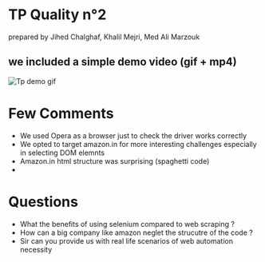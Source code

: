 # TP Quality n°2
prepared by Jihed Chalghaf, Khalil Mejri, Med Ali Marzouk
## we included a simple demo video (gif + mp4)
![Tp demo gif](./demo.gif)

# Few Comments
* We used Opera as a browser just to check the driver works correctly
* We opted to target amazon.in for more interesting challenges especially in selecting DOM elemnts
* Amazon.in html structure was surprising (spaghetti code)
* 
# Questions
* What the benefits of using selenium compared to web scraping ?
* How can a big company like amazon neglet the strucutre of the code ? 
* Sir can you provide us with real life scenarios of web automation necessity 
